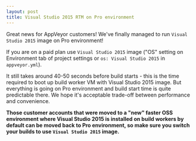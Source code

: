 ```yaml
---
layout: post
title: Visual Studio 2015 RTM on Pro environment
---
```


Great news for AppVeyor customers! We've finally managed to run `Visual Studio 2015` image on Pro environment!

If you are on a paid plan use `Visual Studio 2015` image ("OS" setting on Environment tab of project settings or `os: Visual Studio 2015` in `appveyor.yml`).

It still takes around 40-50 seconds before build starts - this is the time required to boot up build worker VM with Visual Studio 2015 image. But everything is going on Pro environment and build start time is quite predictable there. We hope it's acceptable trade-off between performance and convenience.

**Those customer accounts that were moved to a "new" faster OSS environment where Visual Studio 2015 is installed on build workers by default can be moved back to Pro environment, so make sure you switch your builds to use `Visual Studio 2015` image.**
